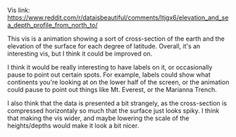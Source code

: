 Vis link: https://www.reddit.com/r/dataisbeautiful/comments/ltjgx6/elevation_and_sea_depth_profile_from_north_to/

This vis is a animation showing a sort of cross-section of the earth and the elevation of the surface for each degree of latitude. Overall, it's an interesting vis, but I think it could be improved on.

I think it would be really interesting to have labels on it, or occasionally pause to point out certain spots. For example, labels could show what continents you're looking at on the lower half of the screen, or the animation could pause to point out things like Mt. Everest, or the Marianna Trench.

I also think that the data is presented a bit strangely, as the cross-section is compressed horizontaly so much that the surface just looks spiky. I think that making the vis wider, and maybe lowering the scale of the heights/depths would make it look a bit nicer.